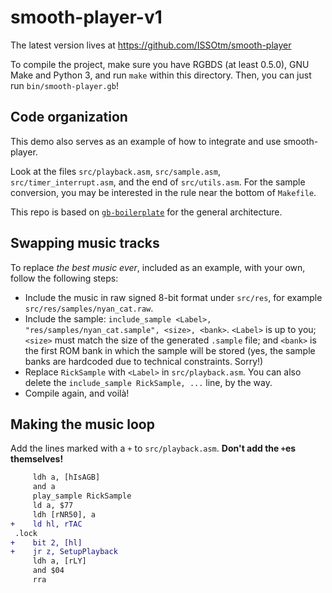 # smooth-player-v1

The latest version lives at https://github.com/ISSOtm/smooth-player

To compile the project, make sure you have RGBDS (at least 0.5.0), GNU Make and Python 3, and run `make` within this directory.
Then, you can just run `bin/smooth-player.gb`!

## Code organization

This demo also serves as an example of how to integrate and use smooth-player.

Look at the files `src/playback.asm`, `src/sample.asm`, `src/timer_interrupt.asm`, and the end of `src/utils.asm`.
For the sample conversion, you may be interested in the rule near the bottom of `Makefile`.

This repo is based on [`gb-boilerplate`](https://github.com/ISSOtm/gb-boilerplate) for the general architecture.

## Swapping music tracks

To replace *the best music ever*, included as an example, with your own, follow the following steps:
- Include the music in raw signed 8-bit format under `src/res`, for example `src/res/samples/nyan_cat.raw`.
- Include the sample: `include_sample <Label>, "res/samples/nyan_cat.sample", <size>, <bank>`. `<Label>` is up to you; `<size>` must match the size of the generated `.sample` file; and `<bank>` is the first ROM bank in which the sample will be stored (yes, the sample banks are hardcoded due to technical constraints. Sorry!)
- Replace `RickSample` with `<Label>` in `src/playback.asm`. You can also delete the `include_sample RickSample, ...` line, by the way.
- Compile again, and voilà!

## Making the music loop

Add the lines marked with a `+` to `src/playback.asm`. **Don't add the `+`es themselves!**

```diff
     ldh a, [hIsAGB]
     and a
     play_sample RickSample
     ld a, $77
     ldh [rNR50], a
+    ld hl, rTAC
 .lock
+    bit 2, [hl]
+    jr z, SetupPlayback
     ldh a, [rLY]
     and $04
     rra
```
